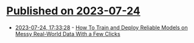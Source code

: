 # [Published on 2023-07-24](index.md)

* [2023-07-24, 17:33:28](https://lobste.rs/s/xal2cy/how_train_deploy_reliable_models_on_messy) - [How To Train and Deploy Reliable Models on Messy Real-World Data With a Few Clicks](https://cleanlab.ai/blog/model-deployment/)
